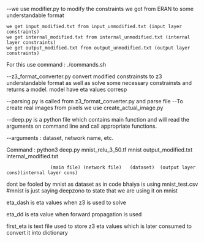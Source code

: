
--we use modifier.py to modify the constraints we got from ERAN to some understandable format 

	we get input_modified.txt from input_unmodified.txt (input layer constraints)
	we get internal_modified.txt from internal_unmodified.txt (internal layer constraints)
	we get output_modified.txt from output_unmodified.txt (output layer constraints)

For this use command :  ./commands.sh

--z3_format_converter.py convert modified constrainsts to z3 understandable format 
  as well as solve some necessary constrainsts and returns a model. model have eta
  values corresp 

--parsing.py is called from z3_format_converter.py and parse file 
--To create real images from pixels we use create_actual_image.py

--deep.py is a python file which contains main function and will read the arguments on command line 
  and call appropriate functions.

--arguments : dataset, network name, etc.


Command : python3 deep.py mnist_relu_3_50.tf mnist output_modified.txt internal_modified.txt
											
		            (main file) (network file)   (dataset)  (output layer cons)(internal layer cons)






dont be fooled by mnist as dataset as in code bhaiya is using mnist_test.csv
#mnist is just saying deepzono to state that we are using it on mnist


eta_dash is eta values when z3 is used to solve

eta_dd is eta value when forward propagation is used



first_eta is text file used to store  z3 eta values which is later consumed to convert it into dictionary